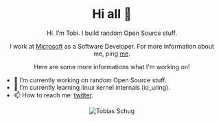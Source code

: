 <h1 align="center">Hi all 👋</h1>

<p align="center">
Hi. I’m Tobi. I build random Open Source stuff. 
</p>

<p align="center">
  I work at <a href="https://microsoft.com">Microsoft</a> as a Software Developer. For more information about me, ping <a href="https://twitter.com/Happy_Tobi">me</a>.
</p>

<p align="center">
  Here are some more informations what I'm working on!
</p>

- 🔭 I’m currently working on random Open Source stuff.
- 🌱 I’m currently learning linux kernel internals (io_uring).
- 📫 How to reach me: [twitter](https://twitter.com/Happy_Tobi).

<p align="center">
<img align="center" src="https://github-readme-stats.vercel.app/api?username=happytobi&show_icons=true&theme=dracula" alt="Tobias Schug" />
</p>
